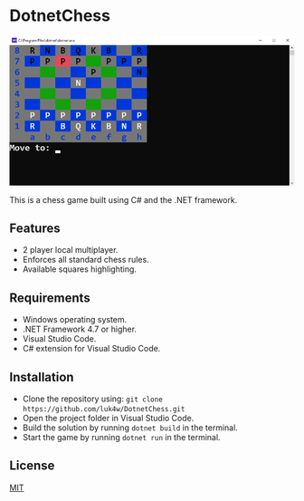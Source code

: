 # DotnetChess

![Knight](https://github.com/luk4w/DotnetChess/blob/master/Screenshots/knight.png)

This is a chess game built using C# and the .NET framework.

## Features
- 2 player local multiplayer.
- Enforces all standard chess rules.
- Available squares highlighting.

## Requirements
- Windows operating system.
- .NET Framework 4.7 or higher.
- Visual Studio Code.
- C# extension for Visual Studio Code.

## Installation
- Clone the repository using: ```git clone https://github.com/luk4w/DotnetChess.git```
- Open the project folder in Visual Studio Code.
- Build the solution by running ```dotnet build``` in the terminal.
- Start the game by running ```dotnet run``` in the terminal.

## License
[MIT](https://raw.githubusercontent.com/luk4w/DotnetChess/master/LICENSE.md)
